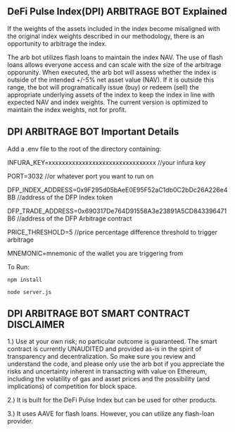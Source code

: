 ## DeFi Pulse Index(DPI) ARBITRAGE BOT Explained
If the weights of the assets included in the index become misaligned with the original index weights described in our methodology, there is an opportunity to arbitrage the index. 

The arb bot utilizes flash loans to maintain the index NAV. The use of flash loans allows everyone access and can scale with the size of the arbitrage opporunity. When executed, the arb bot will assess whether the index is outside of the intended +/-5% net asset value (NAV). If it is outside this range, the bot will programatically issue (buy) or redeem (sell) the appropriate underlying assets of the index to keep the index in line with expected NAV and index weights. The current version is optimized to maintain the index weights, not for profit. 



## DPI ARBITRAGE BOT Important Details

Add a .env file to the root of the directory containing:


INFURA_KEY=xxxxxxxxxxxxxxxxxxxxxxxxxxxxxxxx  //your infura key

PORT=3032  //or whatever port you want to run on

DFP_INDEX_ADDRESS=0x9F295d05bAeE0E95F52aC1db0C2bDc26A226e4BB  //address of the DFP Index token

DFP_TRADE_ADDRESS=0x690317De764D91558A3e23891A5CD843396471B6  //address of the DFP Arbitrage contract

PRICE_THRESHOLD=5  //price percentage difference threshold to trigger arbitrage

MNEMONIC=mnemonic of the wallet you are triggering from


To Run:


`npm install`

`node server.js`

## DPI ARBITRAGE BOT SMART CONTRACT DISCLAIMER
1.) Use at your own risk; no particular outcome is guaranteed. The smart contract is currently UNAUDITED and provided as-is in the spirit of transparency and decentralization. So make sure you review and understand the code, and please only use the arb bot if you appreciate the risks and uncertainty inherent in transacting with value on Ethereum, including the volatility of gas and asset prices and the possibility (and implications) of competition for block space.

2.) It is built for the DeFi Pulse Index but can be used for other products.

3.) It uses AAVE for flash loans. However, you can utilize any flash-loan provider. 

